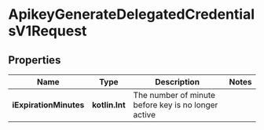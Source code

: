 
# ApikeyGenerateDelegatedCredentialsV1Request

## Properties
| Name | Type | Description | Notes |
| ------------ | ------------- | ------------- | ------------- |
| **iExpirationMinutes** | **kotlin.Int** | The number of minute before key is no longer active |  |



